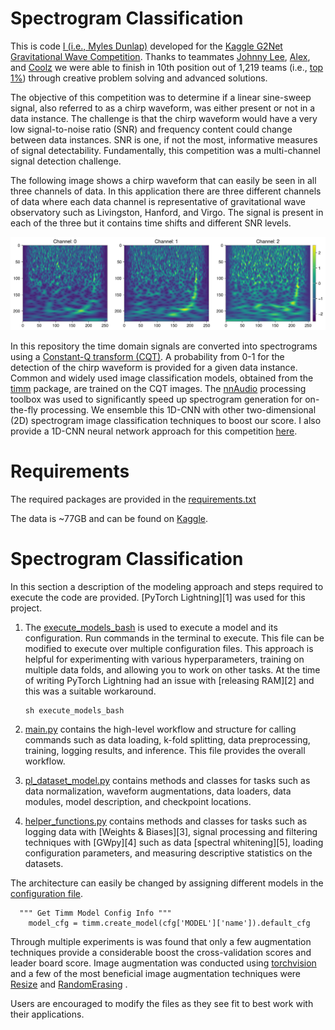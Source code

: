 # Spectrogram Classification



This is code [I (i.e., Myles Dunlap)](https://www.kaggle.com/dunlap0924) developed for the [Kaggle G2Net Gravitational Wave Competition](https://www.kaggle.com/c/g2net-gravitational-wave-detection/overview). Thanks to teammates [Johnny Lee](https://www.kaggle.com/wuliaokaola), [Alex](https://www.kaggle.com/lihuajing), and [Coolz](https://www.kaggle.com/cooolz) we were able to finish in 10th position out of 1,219 teams (i.e., [top 1%](https://www.kaggle.com/dunlap0924)) through creative problem solving and advanced solutions.

The objective of this competition was to determine if a linear sine-sweep signal, also referred to as a chirp waveform, was either present or not in a data instance. The challenge is that the chirp waveform would have a very low signal-to-noise ratio (SNR) and frequency content could change between data instances. SNR is one, if not the most, informative measures of signal detectability. Fundamentally, this competition was a multi-channel signal detection challenge.

The following image shows a chirp waveform that can easily be seen in all three channels of data. In this application there are three different channels of data where each data channel is representative of gravitational wave observatory such as Livingston, Hanford, and Virgo. The signal is present in each of the three but it contains time shifts and different SNR levels.

![](https://github.com/mddunlap924/G2Net_Spectrogram-Classification/blob/main/CQT_Spectrogram.png)

In this repository the time domain signals are converted into spectrograms using a [Constant-Q transform (CQT)](https://en.wikipedia.org/wiki/Constant-Q_transform). A probability from 0-1 for the detection of the chirp waveform is provided for a given data instance. Common and widely used image classification models, obtained from the [timm](https://github.com/rwightman/pytorch-image-models) package, are trained on the CQT images. The [nnAudio](https://github.com/KinWaiCheuk/nnAudio) processing toolbox was used to significantly speed up spectrogram generation for on-the-fly processing. We ensemble this 1D-CNN with other two-dimensional (2D) spectrogram image classification techniques to boost our score. I also provide a 1D-CNN neural network approach for this competition [here](https://github.com/mddunlap924/G2Net_1D-CNN).

# Requirements

The required packages are provided in the [requirements.txt](https://github.com/mddunlap924/G2Net_1D-CNN/blob/main/requirements.txt)

The data is ~77GB and can be found on [Kaggle](https://www.kaggle.com/c/g2net-gravitational-wave-detection/data). 

# Spectrogram Classification

In this section a description of the modeling approach and steps required to execute the code are provided. [PyTorch Lightning][1] was used for this project. 

1. The [execute_models_bash]() is used to execute a model and its configuration. Run commands in the terminal to execute. This file can be modified to execute over multiple configuration files. This approach is helpful for experimenting with various hyperparameters, training on multiple data folds,  and allowing you to work on other tasks. At the time of writing PyTorch Lightning had an issue with [releasing RAM][2] and this was a suitable workaround.

   ```
   sh execute_models_bash
   ```

2. [main.py](https://github.com/mddunlap924/G2Net_Spectrogram-Classification/blob/main/main.py) contains the high-level workflow and structure for calling commands such as data loading, k-fold splitting, data preprocessing, training, logging results, and inference. This file provides the overall workflow. 

3. [pl_dataset_model.py](https://github.com/mddunlap924/G2Net_Spectrogram-Classification/blob/main/pl_dataset_model.py) contains methods and classes for tasks such as data normalization, waveform augmentations, data loaders, data modules, model description, and checkpoint locations.

4. [helper_functions.py](https://github.com/mddunlap924/G2Net_Spectrogram-Classification/blob/main/helper_functions.py) contains methods and classes for tasks such as logging data with [Weights & Biases][3], signal processing and filtering techniques with [GWpy][4] such as data [spectral whitening][5], loading configuration parameters, and measuring descriptive statistics on the datasets.

The architecture can easily be changed by assigning different models in the [configuration file]().

```
  """ Get Timm Model Config Info """
    model_cfg = timm.create_model(cfg['MODEL']['name']).default_cfg
```

Through multiple experiments is was found that only a few augmentation techniques provide a considerable boost the cross-validation scores and leader board score. Image augmentation was conducted using [torchvision](https://pytorch.org/vision/stable/index.html) and a few of the most beneficial image augmentation techniques were [Resize](https://pytorch.org/vision/0.8/_modules/torchvision/transforms/transforms.html#Resize) and [RandomErasing](https://pytorch.org/vision/0.8/_modules/torchvision/transforms/transforms.html#RandomErasing) .

Users are encouraged to modify the files as they see fit to best work with their applications. 

